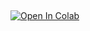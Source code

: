 ## 

[![Open In Colab](https://colab.research.google.com/assets/colab-badge.svg)](https://colab.research.google.com/github/nabinsharmaUTS/Introduction-AI-ML-CV-DFAT/blob/main/ImageClassfication-Demo/ImageClassification-Demo.ipynb)
